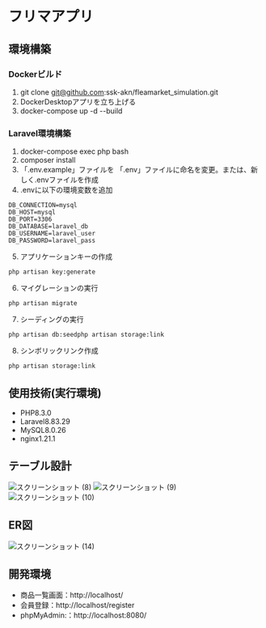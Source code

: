 # フリマアプリ
## 環境構築
### Dockerビルド
1. git clone git@github.com:ssk-akn/fleamarket_simulation.git
2. DockerDesktopアプリを立ち上げる
3. docker-compose up -d --build
### Laravel環境構築
1. docker-compose exec php bash
2. composer install
3. 「.env.example」ファイルを 「.env」ファイルに命名を変更。または、新しく.envファイルを作成
4. .envに以下の環境変数を追加
```
DB_CONNECTION=mysql
DB_HOST=mysql
DB_PORT=3306
DB_DATABASE=laravel_db
DB_USERNAME=laravel_user
DB_PASSWORD=laravel_pass
```
5. アプリケーションキーの作成
```
php artisan key:generate
```
6. マイグレーションの実行
```
php artisan migrate
```
7. シーディングの実行
```
php artisan db:seedphp artisan storage:link
```
8. シンボリックリンク作成
```
php artisan storage:link
```
## 使用技術(実行環境)
- PHP8.3.0
- Laravel8.83.29
- MySQL8.0.26
- nginx1.21.1
## テーブル設計

![スクリーンショット (8)](https://github.com/user-attachments/assets/17087195-a94d-4540-a74e-27248ff6e5a6)
![スクリーンショット (9)](https://github.com/user-attachments/assets/cc86a7f4-a1c9-4735-98fe-9a2fa207e550)
![スクリーンショット (10)](https://github.com/user-attachments/assets/cb0d6056-5d68-4ea1-9fad-9d46976986a7)


## ER図

![スクリーンショット (14)](https://github.com/user-attachments/assets/a2370958-fa6e-427c-b1c0-27f66cc02ace)


## 開発環境
- 商品一覧画面：http://localhost/
- 会員登録：http://localhost/register
- phpMyAdmin:：http://localhost:8080/
